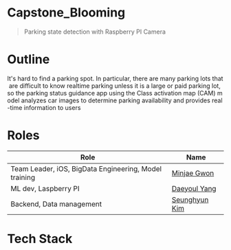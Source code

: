 # Capstone_Blooming

> Parking state detection with Raspberry PI Camera

# Outline 
 It's hard to find a parking spot. In particular, there are many parking lots that are difficult to know realtime parking unless it is a large or paid parking lot, so the parking status guidance app using the Class activation map (CAM) model analyzes car images to determine parking availability and provides real-time information to users



# Roles

| Role                  | Name      |
|---------------------|----------|
| Team Leader, iOS, BigData Engineering, Model training | [Minjae Gwon](https://github.com/gomminjae)      |
| ML dev, Laspberry PI    | [Daeyoul Yang](https://github.com/DaeYoul-Yang)      |
| Backend, Data management  | [Seunghyun Kim](https://github.com/kim-seonghyun)    |

# Tech Stack 
